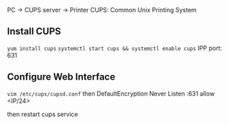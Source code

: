 PC -> CUPS server -> Printer
CUPS: Common Unix Printing System
## Install CUPS
`yum install cups`
`systemctl start cups && systemctl enable cups`
IPP port: 631

## Configure Web Interface
`vim /etc/cups/cupsd.conf`
then
	DefaultEncryption Never
	Listen <IP>:631
	allow <IP/24>

then restart cups service

